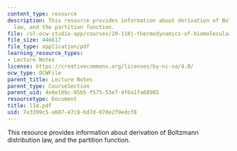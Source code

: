```yaml
---
content_type: resource
description: This resource provides information about derivation of Boltzmann distribution
  law, and the partition function.
file: /ol-ocw-studio-app/courses/20-110j-thermodynamics-of-biomolecular-systems-fall-2005/7e3399c5a68747c86d7d078e2f9edcf8_l14.pdf
file_size: 446617
file_type: application/pdf
learning_resource_types:
- Lecture Notes
license: https://creativecommons.org/licenses/by-nc-sa/4.0/
ocw_type: OCWFile
parent_title: Lecture Notes
parent_type: CourseSection
parent_uid: 4e6e18bc-05b5-f575-53e7-4f6a1fa68985
resourcetype: Document
title: l14.pdf
uid: 7e3399c5-a687-47c8-6d7d-078e2f9edcf8
---
```

This resource provides information about derivation of Boltzmann distribution law, and the partition function.
